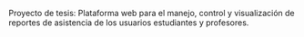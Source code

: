 Proyecto de tesis:
Plataforma web para el manejo, control y visualización de reportes de asistencia de los usuarios estudiantes y profesores.
